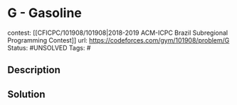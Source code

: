 # G - Gasoline

contest: [[CFICPC/101908/101908|2018-2019 ACM-ICPC Brazil Subregional Programming Contest]]
url: https://codeforces.com/gym/101908/problem/G
Status: #UNSOLVED
Tags: #

## Description

## Solution

